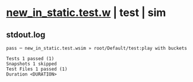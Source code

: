 # [new_in_static.test.w](../../../../../tests/valid/new_in_static.test.w) | test | sim

## stdout.log
```log
pass ─ new_in_static.test.wsim » root/Default/test:play with buckets

Tests 1 passed (1)
Snapshots 1 skipped
Test Files 1 passed (1)
Duration <DURATION>
```

